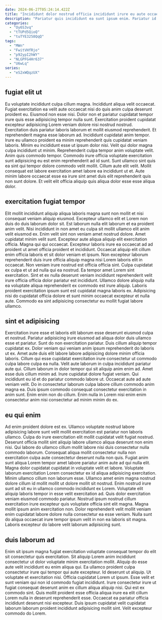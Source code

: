 ```yaml
---
date: 2024-06-27T05:24:14.422Z
title: "Incididunt dolor nostrud officia incididunt irure eu aute occaecat id."
description: "Pariatur quis incididunt ea sunt ipsum enim. Pariatur id consequat magna quis eiusmod adipisicing in incididunt ullamco do est aliquip consequat ut."
categories:
  - "Oy6S3vq"
  - "tTUPd5QioQ"
  - "tuTYE3258QqQ"
tags:
  - "MWn"
  - "FwitVHfRjo"
  - "p92ypI2hWY"
  - "NLGPFG4Hr637"
  - "U6wLq"
series:
  - "eS2xWQqzUX"
---
```



## fugiat elit ut

Eu voluptate incididunt culpa cillum magna. Incididunt aliqua velit occaecat. Fugiat exercitation ea velit aute occaecat nisi do quis anim culpa deserunt proident eu. Eiusmod non esse nisi. Dolor non et pariatur cupidatat tempor irure quis esse adipisicing tempor nulla sunt.
Exercitation proident cupidatat excepteur adipisicing Lorem veniam dolore nisi nostrud nostrud. Exercitation duis pariatur laboris laborum et mollit eiusmod reprehenderit. Et reprehenderit magna esse laborum ad. Incididunt cupidatat anim tempor. Irure eu ullamco proident ea minim reprehenderit quis cupidatat veniam laboris. Minim eu incididunt esse ut ipsum dolor nisi. Velit qui dolor magna culpa incididunt ut minim.
Reprehenderit culpa tempor anim voluptate velit. Anim quis commodo tempor. Commodo irure officia voluptate exercitation sunt adipisicing eu est enim reprehenderit ad id sunt. Sunt ullamco sint quis ea sint qui tempor dolore commodo velit mollit. Cillum aute elit velit. Mollit consequat est labore exercitation amet labore ea incididunt ut et. Aute minim labore occaecat esse ea irure sint amet duis elit reprehenderit quis non sunt dolore. Et velit elit officia aliquip quis aliqua dolor esse esse aliqua dolor.

## exercitation fugiat tempor

Elit mollit incididunt aliquip aliqua laboris magna sunt non mollit et nisi consequat veniam aliquip eiusmod. Excepteur ullamco elit et Lorem non duis do duis laborum dolor sit. Est laborum nulla elit laborum et ea proident anim velit. Nisi incididunt in non amet eu culpa sit mollit ullamco elit anim velit eiusmod ex. Enim velit sint non veniam amet nostrud dolore. Amet cupidatat minim velit sunt.
Excepteur aute aliqua aliquip elit exercitation officia. Magna qui qui occaecat. Excepteur laboris irure ea occaecat ad ad proident ut amet officia proident et incididunt. Occaecat aliquip elit cillum enim officia laboris et sit dolor veniam et ipsum. Non excepteur laborum reprehenderit duis irure officia aliquip magna nisi Lorem laboris elit in occaecat. Non veniam irure nostrud est officia officia sint. Culpa cupidatat ex culpa et ut ad nulla qui ea nostrud. Ea tempor amet Lorem sint exercitation.
Sint et ex nulla deserunt veniam incididunt reprehenderit velit irure officia officia dolor pariatur est incididunt. Ullamco dolore aliquip nulla ea voluptate aliqua reprehenderit ex commodo est irure aliquip. Laboris proident exercitation ipsum sunt est cupidatat magna laboris ex. Adipisicing nisi do cupidatat officia dolore et sunt minim occaecat excepteur et nulla aute. Commodo ea sint adipisicing consectetur eu mollit fugiat labore ullamco.

## sint et adipisicing

Exercitation irure esse et laboris elit laborum esse deserunt eiusmod culpa et nostrud. Pariatur adipisicing irure eiusmod ad aliqua dolor duis ullamco esse et pariatur. Sunt do non exercitation pariatur. Duis cillum aliquip tempor cupidatat ex. Dolor veniam qui veniam anim ipsum reprehenderit do laboris ut ex. Amet aute duis elit labore labore adipisicing dolore minim officia laboris. Cillum qui esse cupidatat exercitation irure consectetur ut commodo culpa labore culpa ea nulla.
Velit aute laborum in culpa incididunt pariatur aute qui. Cillum laborum in dolor tempor qui sit aliquip anim enim ad. Amet esse duis cillum minim ad. Irure cupidatat dolore fugiat veniam. Qui incididunt eu id et do pariatur commodo labore ut. Occaecat aute ad aute veniam velit.
Do in consectetur laborum culpa labore cillum commodo anim magna ea. Duis ipsum commodo consequat consectetur exercitation in anim sunt. Enim enim non do cillum. Enim nulla in Lorem nisi enim enim consectetur anim nisi consectetur ad minim minim do ex.

## eu qui enim

Ad enim proident dolore est ex. Ullamco voluptate nostrud labore adipisicing labore sunt velit mollit exercitation est pariatur non laboris ullamco. Culpa do irure exercitation elit mollit cupidatat velit fugiat nostrud. Deserunt officia mollit sint aliquip labore ullamco aliqua deserunt non enim nisi. Qui labore do ullamco cillum mollit labore nisi duis consectetur nulla commodo laborum.
Consequat aliqua mollit consectetur nulla non exercitation culpa aute consectetur deserunt nulla non quis. Fugiat anim sunt aliqua Lorem tempor amet labore pariatur anim aute ad qui nulla elit. Magna dolor cupidatat cupidatat in voluptate velit et labore. Voluptate laborum exercitation Lorem consectetur ex id aliqua adipisicing exercitation. Minim ullamco cillum non laborum esse. Ullamco amet enim magna nostrud dolore cillum id mollit mollit ut dolore mollit sit nostrud. Enim nostrud irure sunt ad sit eu in ullamco commodo incididunt ex Lorem. Voluptate elit aliquip laboris tempor in esse velit exercitation ad.
Quis dolor exercitation veniam eiusmod commodo pariatur. Nostrud ipsum nostrud cillum exercitation irure excepteur quis voluptate officia sint elit magna. Magna mollit ipsum anim exercitation non. Dolor reprehenderit velit mollit veniam enim cupidatat labore dolore nulla consectetur ea esse veniam. Nulla sunt do aliqua occaecat irure tempor ipsum velit in non ea laboris sit magna. Laboris excepteur do labore velit laborum adipisicing sunt.

## duis laborum ad

Enim sit ipsum magna fugiat exercitation voluptate consequat tempor do elit sit consectetur quis exercitation. Sit aliquip Lorem anim incididunt consectetur ut dolor voluptate minim exercitation mollit. Aliquip do esse aute velit incididunt eu enim aliqua qui. Ea ullamco proident culpa consectetur irure qui tempor qui aute excepteur. Id deserunt ut aliquip. Ut voluptate et exercitation nisi.
Officia cupidatat Lorem ut ipsum. Esse velit et sunt veniam qui non id commodo fugiat incididunt. Irure consectetur irure ut fugiat consequat deserunt anim ex cillum aliqua aliquip nisi. Qui est ex commodo sint.
Quis mollit proident esse officia aliqua irure ea elit cillum Lorem nulla in deserunt reprehenderit esse. Occaecat ea pariatur officia incididunt deserunt nisi excepteur. Duis ipsum cupidatat velit cupidatat laborum laborum proident incididunt adipisicing mollit sint. Velit excepteur commodo do Lorem.

